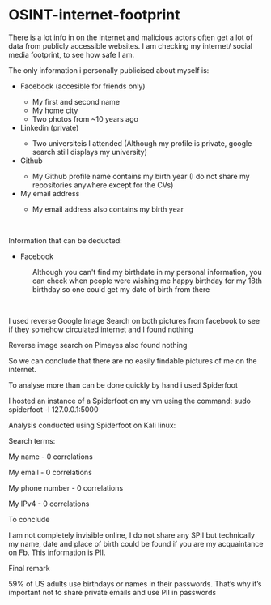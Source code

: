 # OSINT-internet-footprint

<p> There is a lot info in on the internet and malicious actors often get a lot of data from publicly accessible websites. I am checking my internet/ social media footprint, to see how safe I am.


<p>The only information i personally publicised about myself is:

<ul>
  <li>Facebook (accesible for friends only)</li>
	<ul>
      		<li>My first and second name</li>
      		<li>My home city</li>
		<li>Two photos from ~10 years ago</li>
    	</ul>
  <li>Linkedin (private)</li>
	<ul>
      		<li>Two universiteis I attended (Although my profile is private, google search still displays my university)</li>
    	</ul>
  <li>Github</li>
    <ul>
      <li>My Github profile name contains my birth year (I do not share my repositories anywhere except for the CVs)</li>
    </ul>
  </li>
    <li>My email address</li>
    <ul>
      <li>My email address also contains my birth year</li>
    </ul>
  </li>
</ul> 
 <br>     
<p>Information that can be deducted:
<ul>
<li>Facebook</li>
	<ul>Although you can't find my birthdate in my personal information, you can check when people were wishing me happy birthday for my 18th birthday so one could get my date of birth from there </ul>
</ul>


<br>
<p>I used reverse Google Image Search on both pictures from facebook to see if they somehow circulated internet and I found nothing
<p>Reverse image search on Pimeyes also found nothing
<br>
<p>So we can conclude that there are no easily findable pictures of me on the internet.
<br>
<p>To analyse more than can be done quickly by hand i used Spiderfoot
<br>
<p>I hosted an instance of a Spiderfoot on my vm using the command:
sudo spiderfoot -l 127.0.0.1:5000
<br>
<p>Analysis conducted using Spiderfoot on Kali linux:
<br>
<p>Search terms:
<p>My name - 0 correlations
<p>My email - 0 correlations
<p>My phone number - 0 correlations 
<p>My IPv4 - 0 correlations
<br>

<p>To conclude
<p>I am not completely invisible online, I do not share any SPII but technically my name, date and place of birth could be found if you are my acquaintance on Fb. This information is PII. 
<br>
<p>Final remark
<p>59% of US adults use birthdays or names in their passwords. That’s why it’s important not to share private emails and use PII in passwords

